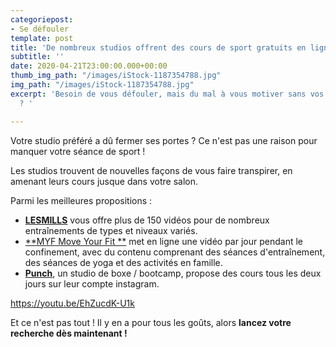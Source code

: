```yaml
---
categoriepost:
- Se défouler
template: post
title: 'De nombreux studios offrent des cours de sport gratuits en ligne '
subtitle: ''
date: 2020-04-21T23:00:00.000+00:00
thumb_img_path: "/images/iStock-1187354788.jpg"
img_path: "/images/iStock-1187354788.jpg"
excerpt: 'Besoin de vous défouler, mais du mal à vous motiver sans vos cours de sport
  ? '

---
```

Votre studio préféré a dû fermer ses portes ? Ce n'est pas une raison pour manquer votre séance de sport !

Les studios trouvent de nouvelles façons de vous faire transpirer, en amenant leurs cours jusque dans votre salon.

Parmi les meilleures propositions :

* [**LESMILLS**](https://watch.lesmillsondemand.com/browse) vous offre plus de 150 vidéos pour de nombreux entraînements de types et niveaux variés.
* [**MYF Move Your Fit **](https://www.youtube.com/user/jalexica/videos "Move Your Fit") met en ligne une vidéo par jour pendant le confinement, avec du contenu comprenant des séances d'entraînement, des séances de yoga et des activités en famille.
* [**Punch**](https://www.instagram.com/punch.boxing/channel/), un studio de boxe / bootcamp, propose des cours tous les deux jours sur leur compte instagram.

https://youtu.be/EhZucdK-U1k

Et ce n'est pas tout ! Il y en a pour tous les goûts, alors **lancez votre recherche dès maintenant !**